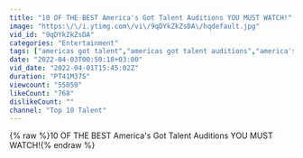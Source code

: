 ```yaml
---
title: "10 OF THE BEST America's Got Talent Auditions YOU MUST WATCH!"
image: "https:\/\/i.ytimg.com\/vi\/9qDYkZkZsDA\/hqdefault.jpg"
vid_id: "9qDYkZkZsDA"
categories: "Entertainment"
tags: ["americas got talent","americas got talent auditions","america's got talent best auditions"]
date: "2022-04-03T00:50:18+03:00"
vid_date: "2022-04-01T15:45:02Z"
duration: "PT41M37S"
viewcount: "55059"
likeCount: "768"
dislikeCount: ""
channel: "Top 10 Talent"
---
```

{% raw %}10 OF THE BEST America's Got Talent Auditions YOU MUST WATCH!{% endraw %}
